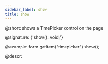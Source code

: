 ```yaml
---
sidebar_label: show
title: show
---          
```


@short: shows a TimePicker control on the page
 
@signature: {'show(): void;'}

@example:
form.getItem("timepicker").show();

@descr:
